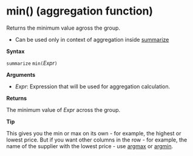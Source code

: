 # min() (aggregation function)

Returns the minimum value agross the group. 

* Can be used only in context of aggregation inside [summarize](query_language_summarizeoperator.md)

**Syntax**

`summarize` `min(`*Expr*`)`

**Arguments**

* *Expr*: Expression that will be used for aggregation calculation. 

**Returns**

The minimum value of *Expr* across the group.
 
**Tip**

This gives you the min or max on its own - for example, the highest or lowest price. 
But if you want other columns in the row - for example, the name of the supplier with the lowest 
price - use [argmax](query_language_argmax_aggfunction.md) or [argmin](query_language_argmin_aggfunction.md).
